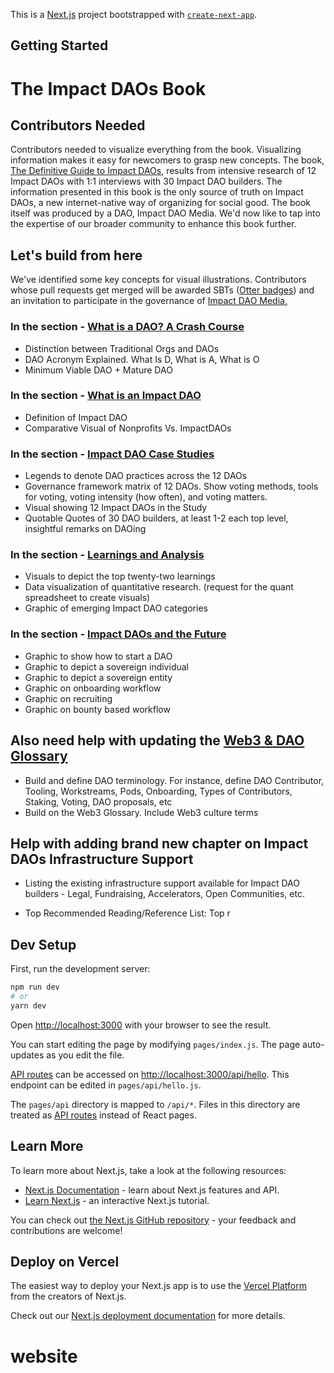 This is a [Next.js](https://nextjs.org/) project bootstrapped with [`create-next-app`](https://github.com/vercel/next.js/tree/canary/packages/create-next-app).

## Getting Started

# The Impact DAOs Book

## Contributors Needed

Contributors needed to visualize everything from the book. Visualizing information makes it easy for newcomers to grasp new concepts. The book, [The Definitive Guide to Impact DAOs](https://impactdaos.xyz/), results from intensive research of 12 Impact DAOs with 1:1 interviews with 30 Impact DAO builders. The information presented in this book is the only source of truth on Impact DAOs, a new internet-native way of organizing for social good. The book itself was produced by a DAO, Impact DAO Media. We'd now like to tap into the expertise of our broader community to enhance this book further.


## Let's build from here

We've identified some key concepts for visual illustrations. Contributors whose pull requests get merged will be awarded SBTs ([Otter badges](https://otterspace.xyz/)) and an invitation to participate in the governance of [Impact DAO Media.](https://twitter.com/impactdaos)

  

### In the section -  [What is a DAO? A Crash Course](https://impactdaos.xyz/posts/2-what-is-a-dao)

-   Distinction between Traditional Orgs and DAOs
-   DAO Acronym Explained. What Is D, What is A, What is O
-   Minimum Viable DAO + Mature DAO

### In the section - [ What is an Impact DAO](https://impactdaos.xyz/posts/2-what-is-a-dao)

-   Definition of Impact DAO
-   Comparative Visual of Nonprofits Vs. ImpactDAOs

### In the section - [Impact DAO Case Studies](https://impactdaos.xyz/posts/4-12-case-studies)

-   Legends to denote DAO practices across the 12 DAOs
-   Governance framework matrix of 12 DAOs. Show voting methods, tools for voting, voting intensity (how often), and voting matters.
-   Visual showing 12 Impact DAOs in the Study
-   Quotable Quotes of 30 DAO builders, at least 1-2 each top level, insightful remarks on DAOing

### In the section -  [**Learnings and Analysis**](https://impactdaos.xyz/posts/5-learnings-and-analysis)

-   Visuals to depict the top twenty-two learnings
-   Data visualization of quantitative research. (request for the quant spreadsheet to create visuals)
-   Graphic of emerging Impact DAO categories

  

### In the section - [Impact DAOs and the Future](https://impactdaos.xyz/posts/6-daos-and-the-future)

 - Graphic to show how to start a DAO
 - Graphic to depict a sovereign individual
 - Graphic to depict a sovereign entity 
 - Graphic on onboarding workflow
 - Graphic on recruiting
 - Graphic on bounty based workflow
 

## Also need help with updating the [Web3 & DAO Glossary](https://impactdaos.xyz/posts/8-dao-and-web3-glossary)

 
-   Build and define DAO terminology. For instance, define DAO Contributor, Tooling, Workstreams, Pods, Onboarding, Types of Contributors, Staking, Voting, DAO proposals, etc
-   Build on the Web3 Glossary. Include Web3 culture terms


## Help with adding brand new chapter on Impact DAOs Infrastructure Support

-   Listing the existing infrastructure support available for Impact DAO builders - Legal, Fundraising, Accelerators, Open Communities, etc.

-   Top Recommended Reading/Reference List: Top r

## Dev Setup

First, run the development server:

```bash
npm run dev
# or
yarn dev
```

Open [http://localhost:3000](http://localhost:3000) with your browser to see the result.

You can start editing the page by modifying `pages/index.js`. The page auto-updates as you edit the file.

[API routes](https://nextjs.org/docs/api-routes/introduction) can be accessed on [http://localhost:3000/api/hello](http://localhost:3000/api/hello). This endpoint can be edited in `pages/api/hello.js`.

The `pages/api` directory is mapped to `/api/*`. Files in this directory are treated as [API routes](https://nextjs.org/docs/api-routes/introduction) instead of React pages.

## Learn More

To learn more about Next.js, take a look at the following resources:

- [Next.js Documentation](https://nextjs.org/docs) - learn about Next.js features and API.
- [Learn Next.js](https://nextjs.org/learn) - an interactive Next.js tutorial.

You can check out [the Next.js GitHub repository](https://github.com/vercel/next.js/) - your feedback and contributions are welcome!

## Deploy on Vercel

The easiest way to deploy your Next.js app is to use the [Vercel Platform](https://vercel.com/new?utm_medium=default-template&filter=next.js&utm_source=create-next-app&utm_campaign=create-next-app-readme) from the creators of Next.js.

Check out our [Next.js deployment documentation](https://nextjs.org/docs/deployment) for more details.
# website
